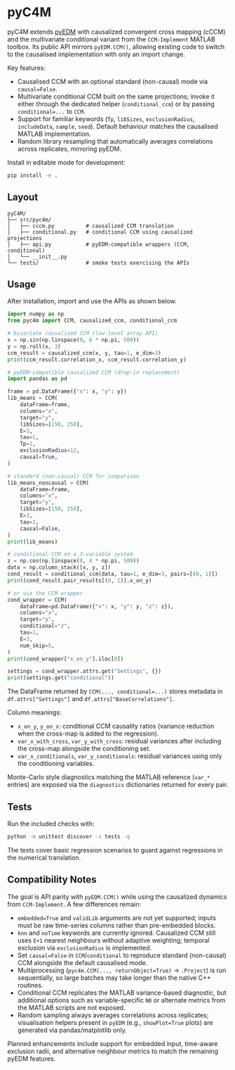 # pyC4M

pyC4M extends [pyEDM](https://github.com/SugiharaLab/pyEDM) with causalized convergent cross mapping (cCCM) and the multivariate conditional variant from the `CCM-Implement` MATLAB toolbox. Its public API mirrors `pyEDM.CCM()`, allowing existing code to switch to the causalised implementation with only an import change.

Key features:

- Causalised CCM with an optional standard (non-causal) mode via `causal=False`.
- Multivariate conditional CCM built on the same projections; invoke it either through the dedicated helper (`conditional_ccm`) or by passing `conditional=...` to `CCM`.
- Support for familiar keywords (`Tp`, `libSizes`, `exclusionRadius`, `includeData`, `sample`, `seed`). Default behaviour matches the causalised MATLAB implementation.
- Random library resampling that automatically averages correlations across replicates, mirroring pyEDM.

Install in editable mode for development:

```bash
pip install -e .
```

## Layout

```
pyC4M/
├── src/pyc4m/
│   ├── cccm.py          # causalized CCM translation
│   ├── conditional.py   # conditional CCM using causalized projections
│   ├── api.py           # pyEDM-compatible wrappers (CCM, conditional)
│   └── __init__.py
└── tests/               # smoke tests exercising the APIs
```

## Usage

After installation, import and use the APIs as shown below.

```python
import numpy as np
from pyc4m import CCM, causalized_ccm, conditional_ccm

# bivariate causalized CCM (low-level array API)
x = np.sin(np.linspace(0, 6 * np.pi, 500))
y = np.roll(x, 3)
ccm_result = causalized_ccm(x, y, tau=1, e_dim=3)
print(ccm_result.correlation_x, ccm_result.correlation_y)

# pyEDM-compatible causalized CCM (drop-in replacement)
import pandas as pd

frame = pd.DataFrame({"x": x, "y": y})
lib_means = CCM(
    dataFrame=frame,
    columns="x",
    target="y",
    libSizes=[150, 250],
    E=3,
    tau=1,
    Tp=1,
    exclusionRadius=12,
    causal=True,
)

# standard (non-causal) CCM for comparison
lib_means_noncausal = CCM(
    dataFrame=frame,
    columns="x",
    target="y",
    libSizes=[150, 250],
    E=3,
    tau=1,
    causal=False,
)
print(lib_means)

# conditional CCM on a 3-variable system
z = np.cos(np.linspace(0, 4 * np.pi, 500))
data = np.column_stack([x, y, z])
cond_result = conditional_ccm(data, tau=1, e_dim=3, pairs=[(0, 1)])
print(cond_result.pair_results[(0, 1)].x_on_y)

# or via the CCM wrapper
cond_wrapper = CCM(
    dataFrame=pd.DataFrame({"x": x, "y": y, "z": z}),
    columns="x",
    target="y",
    conditional="z",
    tau=1,
    E=3,
    num_skip=5,
)
print(cond_wrapper["x_on_y"].iloc[0])

settings = cond_wrapper.attrs.get("Settings", {})
print(settings.get("conditional"))
```

The DataFrame returned by `CCM(..., conditional=...)` stores metadata in `df.attrs["Settings"]` and `df.attrs["BaseCorrelations"]`.

Column meanings:

- `x_on_y`, `y_on_x`: conditional CCM causality ratios (variance reduction when the cross-map is added to the regression).
- `var_x_with_cross`, `var_y_with_cross`: residual variances after including the cross-map alongside the conditioning set.
- `var_x_conditionals`, `var_y_conditionals`: residual variances using only the conditioning variables.


Monte-Carlo style diagnostics matching the MATLAB reference (`var_*` entries) are exposed via the `diagnostics` dictionaries returned for every pair.

## Tests

Run the included checks with:

```bash
python -m unittest discover -s tests -q
```

The tests cover basic regression scenarios to guard against regressions in the numerical translation.

## Compatibility Notes

The goal is API parity with `pyEDM.CCM()` while using the causalized dynamics from `CCM-Implement`. A few differences remain:

- `embedded=True` and `validLib` arguments are not yet supported; inputs must be raw time-series columns rather than pre-embedded blocks.
- `knn` and `noTime` keywords are currently ignored. Causalized CCM still uses `E+1` nearest neighbours without adaptive weighting; temporal exclusion via `exclusionRadius` is implemented.
- Set `causal=False` in `CCM`/`conditional` to reproduce standard (non-causal) CCM alongside the default causalised mode.
- Multiprocessing (`pyc4m.CCM(..., returnObject=True)` -> `.Project`) is run sequentially, so large batches may take longer than the native C++ routines.
- Conditional CCM replicates the MATLAB variance-based diagnostic, but additional options such as variable-specific `N0` or alternate metrics from the MATLAB scripts are not exposed.
- Random sampling always averages correlations across replicates; visualisation helpers present in `pyEDM` (e.g., `showPlot=True` plots) are generated via pandas/matplotlib only.

Planned enhancements include support for embedded input, time-aware exclusion radii, and alternative neighbour metrics to match the remaining pyEDM features.
